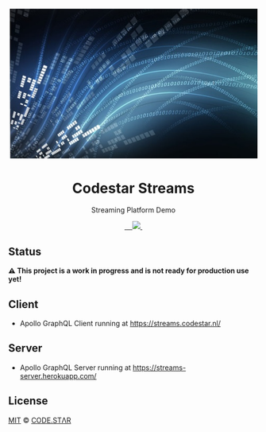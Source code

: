 <p align="center">
  <img width="500px" src="/logo.png">
</p>

<h1 align="center">Codestar Streams</h1>

<p align="center">Streaming Platform Demo</p>

<p align="center">
  <a aria-label="npm package" href="https://www.npmjs.com/package/streams-client">
    <img alt="" src="https://img.shields.io/npm/v/streams-client.svg">
  </a>

  <a aria-label="travis build" href="https://travis-ci.org/code-star/streams">
    <img alt="" src="https://img.shields.io/travis/code-star/streams.svg?logo=travis">
  </a>

  <a aria-label="downloads" href="http://npm-stat.com/charts.html?package=streams-client&from=2018-10-13">
    <img alt="" src="https://img.shields.io/npm/dm/streams-client.svg">
  </a>

  <a aria-label="last commit" href="https://github.com/code-star/streams/commits/master">
    <img alt="" src="https://img.shields.io/github/last-commit/code-star/streams.svg">
  </a>

  <a aria-label="contributors graph" href="https://github.com/code-star/streams/graphs/contributors">
    <img src="https://img.shields.io/github/contributors/code-star/streams.svg">
  </a>

  <a aria-label="license" href="https://github.com/code-star/streams/blob/master/LICENSE">
    <img src="https://img.shields.io/github/license/code-star/streams.svg" alt="">
  </a>
</p>

## Status

**⚠️ This project is a work in progress and is not ready for production use yet!**

## Client
- Apollo GraphQL Client running at https://streams.codestar.nl/

## Server
- Apollo GraphQL Server running at https://streams-server.herokuapp.com/

## License

[MIT](./LICENSE) &copy; [CODE.STΛR](https://github.com/code-star)
